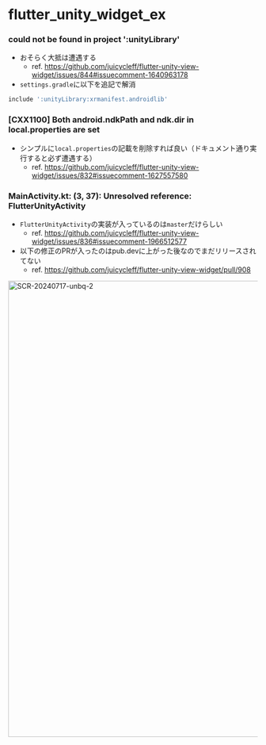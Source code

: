 # flutter_unity_widget_ex

### could not be found in project ':unityLibrary'

- おそらく大抵は遭遇する
  - ref. https://github.com/juicycleff/flutter-unity-view-widget/issues/844#issuecomment-1640963178
- `settings.gradle`に以下を追記で解消

```gradle
include ':unityLibrary:xrmanifest.androidlib'
```

### [CXX1100] Both android.ndkPath and ndk.dir in local.properties are set

- シンプルに`local.properties`の記載を削除すれば良い（ドキュメント通り実行すると必ず遭遇する）
  - ref. https://github.com/juicycleff/flutter-unity-view-widget/issues/832#issuecomment-1627557580

### MainActivity.kt: (3, 37): Unresolved reference: FlutterUnityActivity

- `FlutterUnityActivity`の実装が入っているのは`master`だけらしい
  - ref. https://github.com/juicycleff/flutter-unity-view-widget/issues/836#issuecomment-1966512577
- 以下の修正のPRが入ったのはpub.devに上がった後なのでまだリリースされてない
  - ref. https://github.com/juicycleff/flutter-unity-view-widget/pull/908

<img width="920" alt="SCR-20240717-unbq-2" src="https://github.com/user-attachments/assets/98d52d80-5279-4733-b925-067e4518f3d6">
